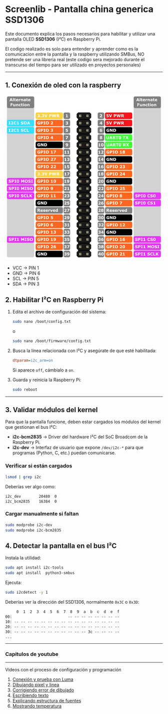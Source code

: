 # Screenlib - Pantalla china generica **SSD1306**


Este documento explica los pasos necesarios para habilitar y utilizar una pantalla OLED **SSD1306** (I²C) en Raspberry Pi.

El codigo realizado es solo para entender y aprender como es la comunicacion entre la pantalla y la raspberry utilizando SMBus, NO pretende ser una libreria real (este codigo sera mejorado durante el transcurso del tiempo para ser utilizado en proyectos personales)

---

## 1. Conexión de oled con la raspberry

<p align="center">
  <img src="assets/raspberry-pinout.jpg" alt="Logo" width="500"/>
</p>

* VCC -> PIN 1
* GND -> PIN 6
* SCL -> PIN 5
* SDA -> PIN 3

## 2. Habilitar I²C en Raspberry Pi

1. Edita el archivo de configuración del sistema:
   ```bash
   sudo nano /boot/config.txt
   ```

   o

   ```bash
   sudo nano /boot/firmware/config.txt
   ```
   
2. Busca la línea relacionada con I²C y asegúrate de que esté habilitada:
   ```ini
   dtparam=i2c_arm=on
   ```
   Si aparece `off`, cámbialo a `on`.
3. Guarda y reinicia la Raspberry Pi:
   ```bash
   sudo reboot
   ```

---

## 3. Validar módulos del kernel

Para que la pantalla funcione, deben estar cargados los módulos del kernel que gestionan el bus I²C:

- **i2c-bcm2835** → Driver del hardware I²C del SoC Broadcom de la Raspberry Pi.
- **i2c-dev** → Interfaz de usuario que expone `/dev/i2c-*` para que programas (Python, C, etc.) puedan comunicarse.

### Verificar si están cargados
```bash
lsmod | grep i2c
```

Deberías ver algo como:
```
i2c_dev        20480  0
i2c_bcm2835    16384  0
```

### Cargar manualmente si faltan
```bash
sudo modprobe i2c-dev
sudo modprobe i2c-bcm2835
```

## 4. Detectar la pantalla en el bus I²C

Instala la utilidad:
```bash
sudo apt install i2c-tools
sudo apt install  python3-smbus 
```

Ejecuta:
```bash
sudo i2cdetect -y 1
```

Deberías ver la dirección del SSD1306, normalmente `0x3C` o `0x3D`:
```
     0  1  2  3  4  5  6  7  8  9  a  b  c  d  e  f
00:                         -- -- -- -- -- -- -- -- 
10: -- -- -- -- -- -- -- -- -- -- -- -- -- -- -- -- 
20: -- -- -- -- -- -- -- -- -- -- -- -- -- -- -- -- 
30: -- -- -- -- -- -- -- -- -- -- -- 3c -- -- -- -- 
...
```
----

### Capitulos de youtube
-----
Videos con el proceso de configuración y programación 

1. [Conexión y prueba con Luma](https://www.youtube.com/watch?v=elASqxcndiY)
2. [Dibujando pixel y linea](https://www.youtube.com/watch?v=VSoqzRrRxDo)
3. [Corrigiendo error de dibujado](https://www.youtube.com/watch?v=VveN0igHAqM&pp=0gcJCfsJAYcqIYzv)
4. [Escribiendo texto](https://www.youtube.com/watch?v=_3u2qo9WEdM)
5. [Explicando estructura de fuentes](https://www.youtube.com/watch?v=YNvTG6cu3Hs)
6. [Mostrando temperatura](https://www.youtube.com/watch?v=CNHzoOpp0k4)